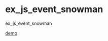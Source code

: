 # ex_js_event_snowman
ex_js_event_snowman

[demo](http://github-libra.github.io/ex_js_event_snowman/)
